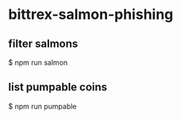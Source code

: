 # bittrex-salmon-phishing

## filter salmons
$ npm run salmon

## list pumpable coins
$ npm run pumpable
